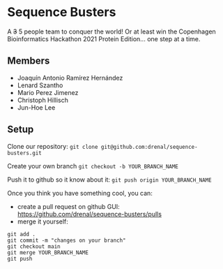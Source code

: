 # Sequence Busters

A ~~3~~ 5 people team to conquer the world! Or at least win the Copenhagen Bioinformatics Hackathon 2021 Protein Edition... one step at a time.

## Members

- Joaquín Antonio Ramírez Hernández
- Lenard Szantho
- Mario Perez Jimenez
- Christoph Hillisch
- Jun-Hoe Lee

## Setup

Clone our repository: `git clone git@github.com:drenal/sequence-busters.git`

Create your own branch `git checkout -b YOUR_BRANCH_NAME`

Push it to github so it know about it: `git push origin YOUR_BRANCH_NAME`

Once you think you have something cool, you can:
- create a pull request on github GUI: https://github.com/drenal/sequence-busters/pulls
- merge it yourself: 
```
git add .
git commit -m "changes on your branch"
git checkout main
git merge YOUR_BRANCH_NAME
git push
```

